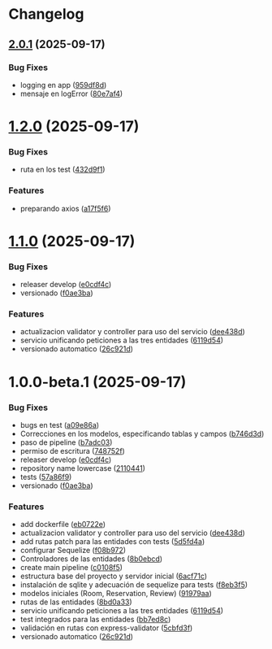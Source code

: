 # Changelog

## [2.0.1](https://github.com/MateoHincapieA/PracticaDevopsHotel/compare/v2.0.0...v2.0.1) (2025-09-17)


### Bug Fixes

* logging en app ([959df8d](https://github.com/MateoHincapieA/PracticaDevopsHotel/commit/959df8df10414adaff01a18961e38a4e1c916e38))
* mensaje en logError ([80e7af4](https://github.com/MateoHincapieA/PracticaDevopsHotel/commit/80e7af49106b8821b76014fbe2c28d9e0d3a80a1))

# [1.2.0](https://github.com/MateoHincapieA/PracticaDevopsHotel/compare/v1.1.0...v1.2.0) (2025-09-17)


### Bug Fixes

* ruta en los test ([432d9f1](https://github.com/MateoHincapieA/PracticaDevopsHotel/commit/432d9f1ca93565720951e1385c19c9363b19feaa))


### Features

* preparando axios ([a17f5f6](https://github.com/MateoHincapieA/PracticaDevopsHotel/commit/a17f5f67a1e93bb6d524dff648803316b36843bc))

# [1.1.0](https://github.com/MateoHincapieA/PracticaDevopsHotel/compare/v1.0.0...v1.1.0) (2025-09-17)


### Bug Fixes

* releaser develop ([e0cdf4c](https://github.com/MateoHincapieA/PracticaDevopsHotel/commit/e0cdf4c4a7448e3f6a371b4c6d282448b9fa409b))
* versionado ([f0ae3ba](https://github.com/MateoHincapieA/PracticaDevopsHotel/commit/f0ae3ba7c981dcf7bf64c0778b5e999fe6c90974))


### Features

* actualizacion validator y controller para uso del servicio ([dee438d](https://github.com/MateoHincapieA/PracticaDevopsHotel/commit/dee438d77a7ff5f90b153a2b4ec41c9bdf3f186d))
* servicio unificando peticiones a las tres entidades ([6119d54](https://github.com/MateoHincapieA/PracticaDevopsHotel/commit/6119d5463ec9550e702b8a8e61610906cdf01386))
* versionado automatico ([26c921d](https://github.com/MateoHincapieA/PracticaDevopsHotel/commit/26c921d3b0f3d09940706963270a2eec505132c1))

# 1.0.0-beta.1 (2025-09-17)


### Bug Fixes

* bugs en test ([a09e86a](https://github.com/MateoHincapieA/PracticaDevopsHotel/commit/a09e86aa2138292961d282c077d34283ec9b8fa5))
* Correcciones en los modelos, especificando tablas y campos ([b746d3d](https://github.com/MateoHincapieA/PracticaDevopsHotel/commit/b746d3d0a81f787ae7151bed6a5f1684e619817e))
* paso de pipeline ([b7adc03](https://github.com/MateoHincapieA/PracticaDevopsHotel/commit/b7adc035d90d1de54f49a07e84854e7c3471c0ce))
* permiso de escritura ([748752f](https://github.com/MateoHincapieA/PracticaDevopsHotel/commit/748752f471bf1fbaa621c85885ec5cba41a4d125))
* releaser develop ([e0cdf4c](https://github.com/MateoHincapieA/PracticaDevopsHotel/commit/e0cdf4c4a7448e3f6a371b4c6d282448b9fa409b))
* repository name lowercase ([2110441](https://github.com/MateoHincapieA/PracticaDevopsHotel/commit/211044101b7d78416d93072d39b4147974136302))
* tests ([57a86f9](https://github.com/MateoHincapieA/PracticaDevopsHotel/commit/57a86f9094f74c23c755c8d24c121f854173f505))
* versionado ([f0ae3ba](https://github.com/MateoHincapieA/PracticaDevopsHotel/commit/f0ae3ba7c981dcf7bf64c0778b5e999fe6c90974))


### Features

*  add dockerfile ([eb0722e](https://github.com/MateoHincapieA/PracticaDevopsHotel/commit/eb0722ed30471fad3fd04131e3ffb18d0ddcf541))
* actualizacion validator y controller para uso del servicio ([dee438d](https://github.com/MateoHincapieA/PracticaDevopsHotel/commit/dee438d77a7ff5f90b153a2b4ec41c9bdf3f186d))
* add rutas patch para las entidades con tests ([5d5fd4a](https://github.com/MateoHincapieA/PracticaDevopsHotel/commit/5d5fd4a642ebc0ac5282761227eebc43d48bcd9e))
* configurar Sequelize ([f08b972](https://github.com/MateoHincapieA/PracticaDevopsHotel/commit/f08b972503dd00b94dcf2bccc7fe5facdcb45b68))
* Controladores de las entidades ([8b0ebcd](https://github.com/MateoHincapieA/PracticaDevopsHotel/commit/8b0ebcd68ed3649f2e2db453c7500137e664acee))
* create main pipeline ([c0108f5](https://github.com/MateoHincapieA/PracticaDevopsHotel/commit/c0108f58fe8b3991ba8734691bc46a8d334cf88a))
* estructura base del proyecto y servidor inicial ([6acf71c](https://github.com/MateoHincapieA/PracticaDevopsHotel/commit/6acf71c1cd737006541665df2aa43a7638c13d0f))
* instalación de sqlite y adecuación de sequelize para tests ([f8eb3f5](https://github.com/MateoHincapieA/PracticaDevopsHotel/commit/f8eb3f5b7e7b8ed47cddce2a14bf05fe0f61924b))
* modelos iniciales (Room, Reservation, Review) ([91979aa](https://github.com/MateoHincapieA/PracticaDevopsHotel/commit/91979aa62219b41fecfa9e6ea5c19d6eaa8ebd62))
* rutas de las entidades ([8bd0a33](https://github.com/MateoHincapieA/PracticaDevopsHotel/commit/8bd0a33ad638cc0113877f31b7ae17e7ef297b69))
* servicio unificando peticiones a las tres entidades ([6119d54](https://github.com/MateoHincapieA/PracticaDevopsHotel/commit/6119d5463ec9550e702b8a8e61610906cdf01386))
* test integrados para las entidades ([bb7ed8c](https://github.com/MateoHincapieA/PracticaDevopsHotel/commit/bb7ed8c28a8a2ea62128134fe0ff97b1a28cbec7))
* validación en rutas con express-validator ([5cbfd3f](https://github.com/MateoHincapieA/PracticaDevopsHotel/commit/5cbfd3f8bb1527dee56335f82e78cc4661489981))
* versionado automatico ([26c921d](https://github.com/MateoHincapieA/PracticaDevopsHotel/commit/26c921d3b0f3d09940706963270a2eec505132c1))
